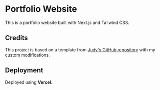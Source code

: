 # Portfolio Website

This is a portfolio website built with Next.js and Tailwind CSS. 

## Credits
This project is based on a template from [Judy's GitHub repository](https://github.com/Judy-portfolio-repo) with my custom modifications.

## Deployment
Deployed using **Vercel**.  

